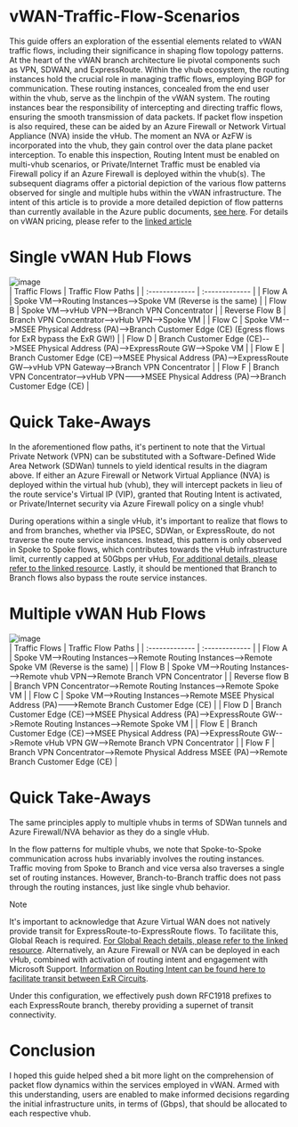 # vWAN-Traffic-Flow-Scenarios
This guide offers an exploration of the essential elements related to vWAN traffic flows, including their significance in shaping flow topology patterns. At the heart of the vWAN branch architecture lie pivotal components such as VPN, SDWAN, and ExpressRoute. Within the vhub ecosystem, the routing instances hold the crucial role in managing traffic flows, employing BGP for communication. These routing instances, concealed from the end user within the vhub, serve as the linchpin of the vWAN system. The routing instances bear the responsibility of intercepting and directing traffic flows, ensuring the smooth transmission of data packets. If packet flow inspetion is also required, these can be aided by an Azure Firewall or Network Virtual Appliance (NVA) inside the vHub. The moment an NVA or AzFW is incorporated into the vhub, they gain control over the data plane packet interception. To enable this inspection, Routing Intent must be enabled on multi-vhub scenarios, or Private/Internet Traffic must be enabled via Firewall policy if an Azure Firewall is deployed within the vhub(s). The subsequent diagrams offer a pictorial depiction of the various flow patterns observed for single and multiple hubs within the vWAN infrastructure. The intent of this article is to provide a more detailed depiction of flow patterns than currently available in the Azure public documents, [see here](https://learn.microsoft.com/en-us/azure/virtual-wan/virtual-wan-global-transit-network-architecture#anytoany). For details on vWAN pricing, please refer to the [linked article](https://azure.microsoft.com/en-us/pricing/details/virtual-wan/)
<br>

# Single vWAN Hub Flows
![image](https://github.com/adtork/vWAN-Traffic-Flow-Scenarios/assets/55964102/08966f1c-08ef-4e05-baaf-bd37a851f2bf)
<br>
| Traffic Flows  | Traffic Flow Paths |
| :------------- | :------------- |
| Flow A  | Spoke VM-->Routing Instances-->Spoke VM (Reverse is the same)  |
| Flow B  | Spoke VM-->vHub VPN-->Branch VPN Concentrator  |
| Reverse Flow B  | Branch VPN Concentrator-->vHub VPN-->Spoke VM  |
| Flow C  | Spoke VM-->MSEE Physical Address (PA)-->Branch Customer Edge (CE) (Egress flows for ExR bypass the ExR GW!)  |
| Flow D  | Branch Customer Edge (CE)-->MSEE Physical Address (PA)-->ExpressRoute GW-->Spoke VM  |
| Flow E  | Branch Customer Edge (CE)-->MSEE Physical Address (PA)-->ExpressRoute GW-->vHub VPN Gateway-->Branch VPN Concentrator  |
| Flow F  | Branch VPN Concentrator-->vHub VPN--->MSEE Physical Address (PA)-->Branch Customer Edge (CE)  |

# Quick Take-Aways
In the aforementioned flow paths, it's pertinent to note that the Virtual Private Network (VPN) can be substituted with a Software-Defined Wide Area Network (SDWan) tunnels to yield identical results in the diagram above. If either an Azure Firewall or Network Virtual Appliance (NVA) is deployed within the virtual hub (vhub), they will intercept packets in lieu of the route service's Virtual IP (VIP), granted that Routing Intent is activated, or Private/Internet security via Azure Firewall policy on a single vhub! 

During operations within a single vHub, it's important to realize that flows to and from branches, whether via IPSEC, SDWan, or ExpressRoute, do not traverse the route service instances. Instead, this pattern is only observed in Spoke to Spoke flows, which contributes towards the vHub infrastructure limit, currently capped at 50Gbps per vHub, [For additional details, please refer to the linked resource](https://learn.microsoft.com/en-us/azure/azure-resource-manager/management/azure-subscription-service-limits#virtual-wan-limits). Lastly, it should be mentioned that Branch to Branch flows also bypass the route service instances. 

# Multiple vWAN Hub Flows
![image](https://github.com/adtork/vWAN-Traffic-Flow-Scenarios/assets/55964102/9138efae-55d5-4f56-9345-95f66d0d3d75)
<br>
| Traffic Flows  | Traffic Flow Paths |
| :------------- | :------------- |
| Flow A  | Spoke VM-->Routing Instances-->Remote Routing Instances-->Remote Spoke VM (Reverse is the same) |
| Flow B  | Spoke VM-->Routing Instances--->Remote vhub VPN-->Remote Branch VPN Concentrator |
| Reverse flow B | Branch VPN Concentrator-->Remote Routing Instances-->Remote Spoke VM |
| Flow C  | Spoke VM-->Routing Instances-->Remote MSEE Physical Address (PA)--->Remote Branch Customer Edge (CE) |
| Flow D  | Branch Customer Edge (CE)-->MSEE Physical Address (PA)-->ExpressRoute GW-->Remote Routing Instances-->Remote Spoke VM |
| Flow E  | Branch Customer Edge (CE)-->MSEE Physical Address (PA)-->ExpressRoute GW-->Remote vHub VPN GW-->Remote Branch VPN Concentrator |
| Flow F  | Branch VPN Concentrator-->Remote Physical Address MSEE (PA)-->Remote Branch Customer Edge (CE)  |

# Quick Take-Aways
The same principles apply to multiple vhubs in terms of SDWan tunnels and Azure Firewall/NVA behavior as they do a single vHub. 

In the flow patterns for multiple vhubs, we note that Spoke-to-Spoke communication across hubs invariably involves the routing instances. Traffic moving from Spoke to Branch and vice versa also traverses a single set of routing instances. However, Branch-to-Branch traffic does not pass through the routing instances, just like single vhub behavior. 

> [!NOTE]
>It's important to acknowledge that Azure Virtual WAN does not natively provide transit for ExpressRoute-to-ExpressRoute flows. To facilitate this, Global Reach is required. [For Global Reach details, please refer to the linked resource](https://learn.microsoft.com/en-us/azure/expressroute/expressroute-global-reach). Alternatively, an Azure Firewall or NVA can be deployed in each vHub, combined with activation of routing intent and engagement with Microsoft Support. [Information on Routing Intent can be found here to facilitate transit between ExR Circuits](https://learn.microsoft.com/en-us/azure/virtual-wan/how-to-routing-policies#expressroute).

Under this configuration, we effectively push down RFC1918 prefixes to each ExpressRoute branch, thereby providing a supernet of transit connectivity.

# Conclusion
I hoped this guide helped shed a bit more light on the comprehension of packet flow dynamics within the services employed in vWAN. Armed with this understanding, users are enabled to make informed decisions regarding the initial infrastructure units, in terms of (Gbps), that should be allocated to each respective vhub.



